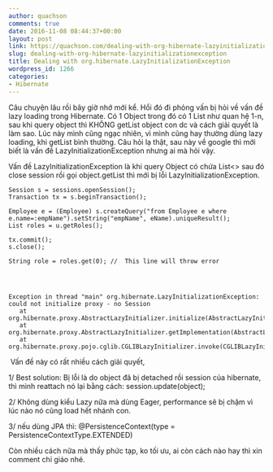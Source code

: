 ```yaml
---
author: quachson
comments: true
date: 2016-11-08 08:44:37+00:00
layout: post
link: https://quachson.com/dealing-with-org-hibernate-lazyinitializationexception/
slug: dealing-with-org-hibernate-lazyinitializationexception
title: Dealing with org.hibernate.LazyInitializationException
wordpress_id: 1266
categories:
- Hibernate
---
```


Câu chuyện lâu rồi bây giờ nhớ mới kể. Hổi đó đi phỏng vấn bị hỏi về vấn đề lazy loading trong Hibernate. Có 1 Object trong đó có 1 List<Object> như quan hệ 1-n, sau khi query object thì KHÔNG getList object con dc và cách giải quyết là làm sao. Lúc này mình cũng ngạc nhiên, vì mình cũng hay thường dùng lazy loading, khi getList bình thường. Câu hỏi lạ thật, sau này về google thì mới biết là vấn đề LazyInitializationException nhưng ai mà hỏi vậy.

Vấn đề LazyInitializationException là khi query Object có chứa List<> sau đó close session rồi gọi object.getList thì mới bị lỗi LazyInitializationException.

    
    Session s = sessions.openSession();
    Transaction tx = s.beginTransaction();
    
    Employee e = (Employee) s.createQuery("from Employee e where e.name=:empName").setString("empName", eName).uniqueResult();
    List roles = u.getRoles();
    
    tx.commit();
    s.close();
    
    String role = roles.get(0); //  This line will throw error



    
    Exception in thread "main" org.hibernate.LazyInitializationException: could not initialize proxy - no Session
       at org.hibernate.proxy.AbstractLazyInitializer.initialize(AbstractLazyInitializer.java:57)
       at org.hibernate.proxy.AbstractLazyInitializer.getImplementation(AbstractLazyInitializer.java:111)
       at org.hibernate.proxy.pojo.cglib.CGLIBLazyInitializer.invoke(CGLIBLazyInitializer.java:150)




 Vấn đề này có rất nhiều cách giải quyết,




1/ Best solution: Bị lỗi là do object đã bị detached rồi session của hibernate, thì mình reattach nó lại bằng cách: session.update(object);




2/ Không dùng kiểu Lazy nữa mà dùng Eager, performance sẽ bị chậm vì lúc nào nó cũng load hết nhánh con.




3/ nếu dùng JPA thì: @PersistenceContext(type = PersistenceContextType.EXTENDED)







Còn nhiều cách nữa mà thấy phức tạp, ko tối ưu, ai còn cách nào hay thì xin comment chỉ giáo nhé.
